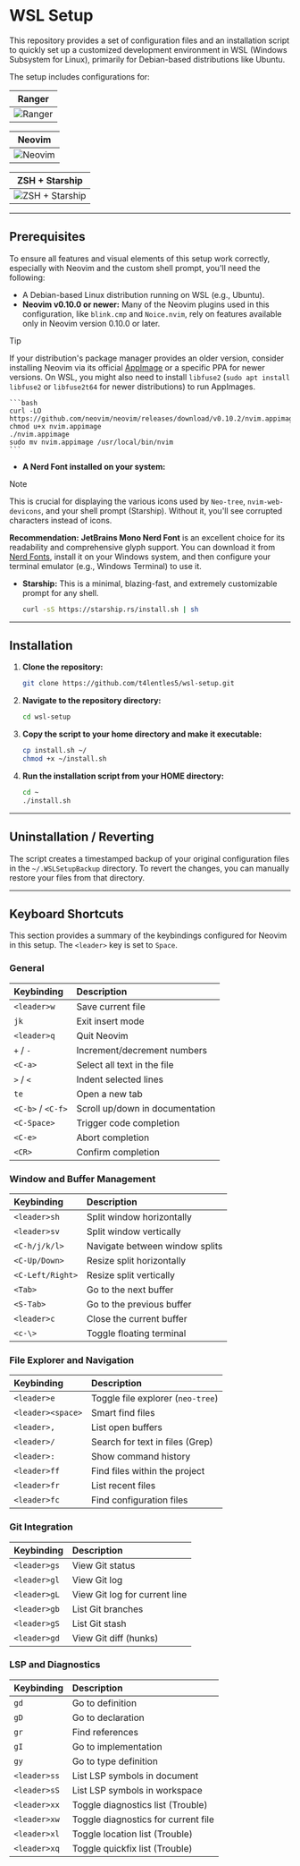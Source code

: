 # WSL Setup

This repository provides a set of configuration files and an installation script to quickly set up a customized development environment in WSL (Windows Subsystem for Linux), primarily for Debian-based distributions like Ubuntu.

The setup includes configurations for:

|                                                                         Ranger                                                                         |
| :----------------------------------------------------------------------------------------------------------------------------------------------------: |
| <img src="https://res.cloudinary.com/diu2godjy/image/upload/v1754523320/Captura_de_pantalla_2025-08-06_183512_agudwp.png" alt="Ranger" align="center"> |

|                                                                         Neovim                                                                         |
| :----------------------------------------------------------------------------------------------------------------------------------------------------: |
| <img src="https://res.cloudinary.com/diu2godjy/image/upload/v1754522954/Captura_de_pantalla_2025-08-06_182857_fd2jmr.png" alt="Neovim" align="center"> |

|                                                                         ZSH + Starship                                                                         |
| :------------------------------------------------------------------------------------------------------------------------------------------------------------: |
| <img src="https://res.cloudinary.com/diu2godjy/image/upload/v1754523205/Captura_de_pantalla_2025-08-06_183314_b6mqlv.png" alt="ZSH + Starship" align="center"> |

---

## Prerequisites

To ensure all features and visual elements of this setup work correctly, especially with Neovim and the custom shell prompt, you'll need the following:

- A Debian-based Linux distribution running on WSL (e.g., Ubuntu).
- **Neovim v0.10.0 or newer:** Many of the Neovim plugins used in this configuration, like `blink.cmp` and `Noice.nvim`, rely on features available only in Neovim version 0.10.0 or later.

> [!TIP]
> If your distribution's package manager provides an older version, consider installing Neovim via its official [AppImage](https://github.com/neovim/neovim/releases) or a specific PPA for newer versions. On WSL, you might also need to install `libfuse2` (`sudo apt install libfuse2` or `libfuse2t64` for newer distributions) to run AppImages.

    ```bash
    curl -LO https://github.com/neovim/neovim/releases/download/v0.10.2/nvim.appimage
    chmod u+x nvim.appimage
    ./nvim.appimage
    sudo mv nvim.appimage /usr/local/bin/nvim
    ```
    
- **A Nerd Font installed on your system:**

> [!NOTE]
> This is crucial for displaying the various icons used by `Neo-tree`, `nvim-web-devicons`, and your shell prompt (Starship). Without it, you'll see corrupted characters instead of icons.
>
> **Recommendation:** **JetBrains Mono Nerd Font** is an excellent choice for its readability and comprehensive glyph support. You can download it from [Nerd Fonts](https://www.nerdfonts.com/font-downloads), install it on your Windows system, and then configure your terminal emulator (e.g., Windows Terminal) to use it.

- **Starship:** This is a minimal, blazing-fast, and extremely customizable prompt for any shell.
    ```bash
    curl -sS https://starship.rs/install.sh | sh
    ```

---

## Installation

1.  **Clone the repository:**

    ```bash
    git clone https://github.com/t4lentles5/wsl-setup.git
    ```

2.  **Navigate to the repository directory:**

    ```bash
    cd wsl-setup
    ```

3.  **Copy the script to your home directory and make it executable:**

    ```bash
    cp install.sh ~/
    chmod +x ~/install.sh
    ```

4.  **Run the installation script from your HOME directory:**
    ```bash
    cd ~
    ./install.sh
    ```

---

## Uninstallation / Reverting

The script creates a timestamped backup of your original configuration files in the `~/.WSLSetupBackup` directory. To revert the changes, you can manually restore your files from that directory.

---

## Keyboard Shortcuts

This section provides a summary of the keybindings configured for Neovim in this setup. The `<leader>` key is set to `Space`.

### General

| Keybinding        | Description                     |
| :---------------- | :------------------------------ |
| `<leader>w`       | Save current file               |
| `jk`              | Exit insert mode                |
| `<leader>q`       | Quit Neovim                     |
| `+` / `-`         | Increment/decrement numbers     |
| `<C-a>`           | Select all text in the file     |
| `>` / `<`         | Indent selected lines           |
| `te`              | Open a new tab                  |
| `<C-b>` / `<C-f>` | Scroll up/down in documentation |
| `<C-Space>`       | Trigger code completion         |
| `<C-e>`           | Abort completion                |
| `<CR>`            | Confirm completion              |

### Window and Buffer Management

| Keybinding       | Description                    |
| :--------------- | :----------------------------- |
| `<leader>sh`     | Split window horizontally      |
| `<leader>sv`     | Split window vertically        |
| `<C-h/j/k/l>`    | Navigate between window splits |
| `<C-Up/Down>`    | Resize split horizontally      |
| `<C-Left/Right>` | Resize split vertically        |
| `<Tab>`          | Go to the next buffer          |
| `<S-Tab>`        | Go to the previous buffer      |
| `<leader>c`      | Close the current buffer       |
| `<c-\>`          | Toggle floating terminal       |

### File Explorer and Navigation

| Keybinding        | Description                       |
| :---------------- | :-------------------------------- |
| `<leader>e`       | Toggle file explorer (`neo-tree`) |
| `<leader><space>` | Smart find files                  |
| `<leader>,`       | List open buffers                 |
| `<leader>/`       | Search for text in files (Grep)   |
| `<leader>:`       | Show command history              |
| `<leader>ff`      | Find files within the project     |
| `<leader>fr`      | List recent files                 |
| `<leader>fc`      | Find configuration files          |

### Git Integration

| Keybinding   | Description                   |
| :----------- | :---------------------------- |
| `<leader>gs` | View Git status               |
| `<leader>gl` | View Git log                  |
| `<leader>gL` | View Git log for current line |
| `<leader>gb` | List Git branches             |
| `<leader>gS` | List Git stash                |
| `<leader>gd` | View Git diff (hunks)         |

### LSP and Diagnostics

| Keybinding   | Description                         |
| :----------- | :---------------------------------- |
| `gd`         | Go to definition                    |
| `gD`         | Go to declaration                   |
| `gr`         | Find references                     |
| `gI`         | Go to implementation                |
| `gy`         | Go to type definition               |
| `<leader>ss` | List LSP symbols in document        |
| `<leader>sS` | List LSP symbols in workspace       |
| `<leader>xx` | Toggle diagnostics list (Trouble)   |
| `<leader>xw` | Toggle diagnostics for current file |
| `<leader>xl` | Toggle location list (Trouble)      |
| `<leader>xq` | Toggle quickfix list (Trouble)      |
